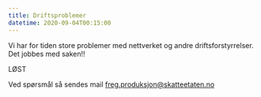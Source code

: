 ```yaml
---
title: Driftsproblemer
datetime: 2020-09-04T00:15:00
---
```

Vi har for tiden store problemer med nettverket og andre driftsforstyrrelser.
Det jobbes med saken!!

LØST
 
Ved spørsmål så sendes mail freg.produksjon@skatteetaten.no
